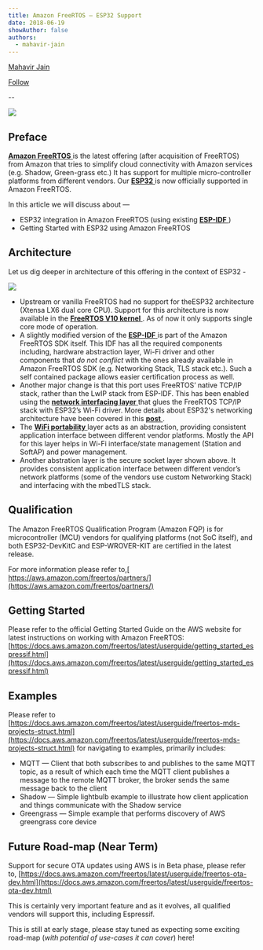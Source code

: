 ```yaml
---
title: Amazon FreeRTOS — ESP32 Support
date: 2018-06-19
showAuthor: false
authors: 
  - mahavir-jain
---
```

[Mahavir Jain](https://medium.com/@mahavirj?source=post_page-----9874a4412a21--------------------------------)

[Follow](https://medium.com/m/signin?actionUrl=https%3A%2F%2Fmedium.com%2F_%2Fsubscribe%2Fuser%2Fe94f74442319&operation=register&redirect=https%3A%2F%2Fblog.espressif.com%2Famazon-freertos-esp32-support-9874a4412a21&user=Mahavir+Jain&userId=e94f74442319&source=post_page-e94f74442319----9874a4412a21---------------------post_header-----------)

--

![](https://miro.medium.com/v2/resize:fit:640/format:webp/1*dhVv6pIQdqo3ypiDNMOhzA.png)

## Preface

[__Amazon FreeRTOS__ ](https://aws.amazon.com/freertos/) is the latest offering (after acquisition of FreeRTOS) from Amazon that tries to simplify cloud connectivity with Amazon services (e.g. Shadow, Green-grass etc.) It has support for multiple micro-controller platforms from different vendors. Our [__ESP32__ ](https://www.espressif.com/en/products/hardware/esp32/overview) is now officially supported in Amazon FreeRTOS.

In this article we will discuss about —

- ESP32 integration in Amazon FreeRTOS (using existing [__ESP-IDF__ ](https://github.com/espressif/esp-idf/))
- Getting Started with ESP32 using Amazon FreeRTOS

## Architecture

Let us dig deeper in architecture of this offering in the context of ESP32 -

![](https://miro.medium.com/v2/resize:fit:640/format:webp/1*jCVeIM0_wndMdL9JkJNujw.png)

- Upstream or vanilla FreeRTOS had no support for theESP32 architecture (Xtensa LX6 dual core CPU). Support for this architecture is now available in the [__FreeRTOS V10 kernel__ ](https://github.com/aws/amazon-freertos/tree/master/lib/FreeRTOS/portable/ThirdParty/GCC/Xtensa_ESP32). As of now it only supports single core mode of operation.
- A slightly modified version of the [__ESP-IDF__ ](https://github.com/espressif/esp-idf/) is part of the Amazon FreeRTOS SDK itself. This IDF has all the required components including, hardware abstraction layer, Wi-Fi driver and other components that *do not conflict* with the ones already available in Amazon FreeRTOS SDK (e.g. Networking Stack, TLS stack etc.). Such a self contained package allows easier certification process as well.
- Another major change is that this port uses FreeRTOS’ native TCP/IP stack, rather than the LwIP stack from ESP-IDF. This has been enabled using the [__network interfacing layer__ ](https://github.com/aws/amazon-freertos/blob/master/lib/FreeRTOS-Plus-TCP/source/portable/NetworkInterface/esp32/NetworkInterface.c) that glues the FreeRTOS TCP/IP stack with ESP32’s Wi-Fi driver. More details about ESP32's networking architecture have been covered in this [__post__ ](https://medium.com/@mahavirj/esp-idf-wifi-networking-3eaebd11eb43).
- The [__WiFi portability__ ](https://github.com/aws/amazon-freertos/blob/master/lib/wifi/portable/espressif/esp32_devkitc_esp_wrover_kit/aws_wifi.c) layer acts as an abstraction, providing consistent application interface between different vendor platforms. Mostly the API for this layer helps in Wi-Fi interface/state management (Station and SoftAP) and power management.
- Another abstration layer is the secure socket layer shown above. It provides consistent application interface between different vendor’s network platforms (some of the vendors use custom Networking Stack) and interfacing with the mbedTLS stack.

## Qualification

The Amazon FreeRTOS Qualification Program (Amazon FQP) is for microcontroller (MCU) vendors for qualifying platforms (not SoC itself), and both ESP32-DevKitC and ESP-WROVER-KIT are certified in the latest release.

For more information please refer to,[ https://aws.amazon.com/freertos/partners/](https://aws.amazon.com/freertos/partners/)

## Getting Started

Please refer to the official Getting Started Guide on the AWS website for latest instructions on working with Amazon FreeRTOS: [https://docs.aws.amazon.com/freertos/latest/userguide/getting_started_espressif.html](https://docs.aws.amazon.com/freertos/latest/userguide/getting_started_espressif.html)

## Examples

Please refer to [https://docs.aws.amazon.com/freertos/latest/userguide/freertos-mds-projects-struct.html](https://docs.aws.amazon.com/freertos/latest/userguide/freertos-mds-projects-struct.html) for navigating to examples, primarily includes:

- MQTT — Client that both subscribes to and publishes to the same MQTT topic, as a result of which each time the MQTT client publishes a message to the remote MQTT broker, the broker sends the same message back to the client
- Shadow — Simple lightbulb example to illustrate how client application and things communicate with the Shadow service
- Greengrass — Simple example that performs discovery of AWS greengrass core device

## Future Road-map (Near Term)

Support for secure OTA updates using AWS is in Beta phase, please refer to, [https://docs.aws.amazon.com/freertos/latest/userguide/freertos-ota-dev.html](https://docs.aws.amazon.com/freertos/latest/userguide/freertos-ota-dev.html)

This is certainly very important feature and as it evolves, all qualified vendors will support this, including Espressif.

This is still at early stage, please stay tuned as expecting some exciting road-map (*with potential of use-cases it can cover*) here!
